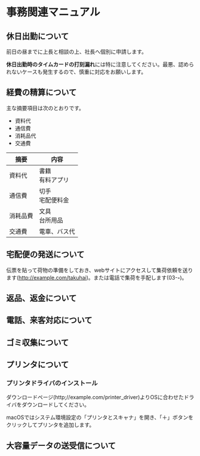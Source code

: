 # 事務関連マニュアル
## 休日出勤について
前日の昼までに上長と相談の上、社長へ個別に申請します。

**休日出勤時のタイムカードの打刻漏れ**には特に注意してください。最悪、認められないケースも発生するので、慎重に対応をお願いします。
## 経費の精算について
主な摘要項目は次のとおりです。
- 資料代
- 通信費
- 消耗品代
- 交通費

|摘要 |内容
|-- |--
|資料代 |書籍<br>有料アプリ
|通信費 |切手<br>宅配便料金
|消耗品費 |文具<br>台所用品
|交通費　|電車、バス代
## 宅配便の発送について
伝票を貼って荷物の準備をしておき、webサイトにアクセスして集荷依頼を送ります(http://example.com/takuhai)。または電話で集荷を手配します(03-****-****)。


## 返品、返金について
## 電話、来客対応について
## ゴミ収集について
## プリンタについて
### プリンタドライバのインストール
ダウンロードページ(http;//example.com/printer_driver)よりOSに合わせたドライバをダウンロードしてください。

macOSではシステム環境設定の「プリンタとスキャナ」を開き、「＋」ボタンをクリックしてプリンタを追加します。

## 大容量データの送受信について